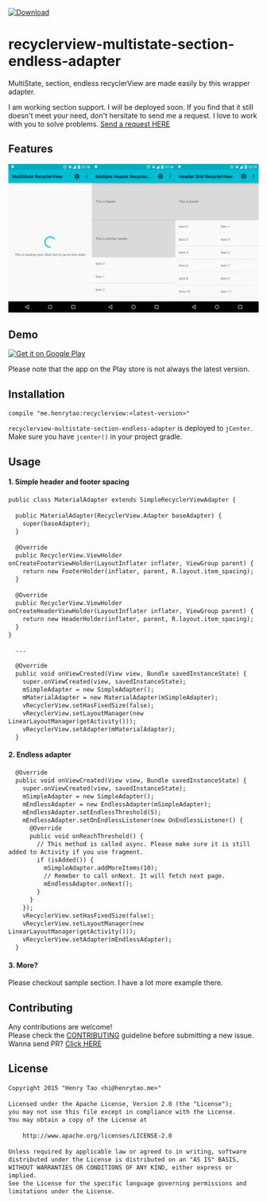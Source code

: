 [ ![Download](https://api.bintray.com/packages/henrytao-me/maven/recyclerview/images/download.svg) ](https://bintray.com/henrytao-me/maven/recyclerview/_latestVersion)

recyclerview-multistate-section-endless-adapter
================

MultiState, section, endless recyclerView are made easily by this wrapper adapter.  

I am working section support. I will be deployed soon. If you find that it still doesn't meet your need, don't hersitate to send me a request. I love to work with you to solve problems. [Send a request HERE](https://github.com/henrytao-me/recyclerview-multistate-section-endless-adapter/issues)


## Features

 ![Button](./screenshots/all-in-one.jpg)


## Demo

[![Get it on Google Play](https://developer.android.com/images/brand/en_generic_rgb_wo_45.png)](https://play.google.com/store/apps/details?id=me.henrytao.recyclerview)

Please note that the app on the Play store is not always the latest version. 


## Installation

```
compile "me.henrytao:recyclerview:<latest-version>"
```

`recyclerview-multistate-section-endless-adapter` is deployed to `jCenter`. Make sure you have `jcenter()` in your project gradle.


## Usage

#### 1. Simple header and footer spacing

```
public class MaterialAdapter extends SimpleRecyclerViewAdapter {

  public MaterialAdapter(RecyclerView.Adapter baseAdapter) {
    super(baseAdapter);
  }

  @Override
  public RecyclerView.ViewHolder onCreateFooterViewHolder(LayoutInflater inflater, ViewGroup parent) {
    return new FooterHolder(inflater, parent, R.layout.item_spacing);
  }

  @Override
  public RecyclerView.ViewHolder onCreateHeaderViewHolder(LayoutInflater inflater, ViewGroup parent) {
    return new HeaderHolder(inflater, parent, R.layout.item_spacing);
  }
}
```

```
  ...
  
  @Override
  public void onViewCreated(View view, Bundle savedInstanceState) {
    super.onViewCreated(view, savedInstanceState);
    mSimpleAdapter = new SimpleAdapter();
    mMaterialAdapter = new MaterialAdapter(mSimpleAdapter);
    vRecyclerView.setHasFixedSize(false);
    vRecyclerView.setLayoutManager(new LinearLayoutManager(getActivity()));
    vRecyclerView.setAdapter(mMaterialAdapter);
  }
```


#### 2. Endless adapter

```
  @Override
  public void onViewCreated(View view, Bundle savedInstanceState) {
    super.onViewCreated(view, savedInstanceState);
    mSimpleAdapter = new SimpleAdapter();
    mEndlessAdapter = new EndlessAdapter(mSimpleAdapter);
    mEndlessAdapter.setEndlessThreshold(5);
    mEndlessAdapter.setOnEndlessListener(new OnEndlessListener() {
      @Override
      public void onReachThreshold() {
        // This method is called async. Please make sure it is still added to Activity if you use fragment.
        if (isAdded()) {
          mSimpleAdapter.addMoreItems(10);
          // Remeber to call onNext. It will fetch next page.
          mEndlessAdapter.onNext();
        }
      }
    });
    vRecyclerView.setHasFixedSize(false);
    vRecyclerView.setLayoutManager(new LinearLayoutManager(getActivity()));
    vRecyclerView.setAdapter(mEndlessAdapter);
  }
```


#### 3. More? 

Please checkout sample section. I have a lot more example there.

## Contributing

Any contributions are welcome!  
Please check the [CONTRIBUTING](CONTRIBUTING.md) guideline before submitting a new issue. Wanna send PR? [Click HERE](https://github.com/henrytao-me/recyclerview-multistate-section-endless-adapter/pulls)


## License

    Copyright 2015 "Henry Tao <hi@henrytao.me>"

    Licensed under the Apache License, Version 2.0 (the "License");
    you may not use this file except in compliance with the License.
    You may obtain a copy of the License at

        http://www.apache.org/licenses/LICENSE-2.0

    Unless required by applicable law or agreed to in writing, software
    distributed under the License is distributed on an "AS IS" BASIS,
    WITHOUT WARRANTIES OR CONDITIONS OF ANY KIND, either express or implied.
    See the License for the specific language governing permissions and
    limitations under the License.

